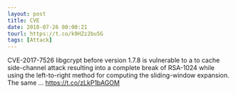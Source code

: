 ```yaml
---
layout: post
title: CVE
date: 2018-07-26 00:00:21
tourl: https://t.co/k9HZz2bu5G
tags: [Attack]
---
```

CVE-2017-7526 libgcrypt before version 1.7.8 is vulnerable to a to cache side-channel attack resulting into a complete break of RSA-1024 while using the left-to-right method for computing the sliding-window expansion. The same ... https://t.co/zLkP1bAGOM